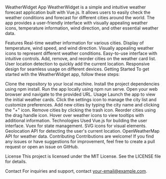 WeatherWidget App
WeatherWidget is a simple and intuitive weather forecast application built with Vue.js. It allows users to easily check the weather conditions and forecast for different cities around the world. The app provides a user-friendly interface with visually appealing weather icons, temperature information, wind direction, and other essential weather data.

Features
Real-time weather information for various cities.
Display of temperature, wind speed, and wind direction.
Visually appealing weather icons to represent different weather conditions.
Easy-to-use interface with intuitive controls.
Add, remove, and reorder cities on the weather card list.
User location detection to quickly add the current location.
Responsive design for seamless usage on different devices.
Getting Started
To get started with the WeatherWidget app, follow these steps:

Clone the repository to your local machine.
Install the project dependencies using npm install.
Run the app locally using npm run serve.
Open your web browser and navigate to the provided URL.
Usage
Launch the app to view the initial weather cards.
Click the settings icon to manage the city list and customize preferences.
Add new cities by typing the city name and clicking the "+" icon.
Remove cities by clicking the trash icon.
Reorder cities using the drag handle icon.
Hover over weather icons to view tooltips with additional information.
Technologies Used
Vue.js for building the user interface.
Vuex for state management.
SVG icons for visual elements.
Geolocation API for detecting the user's current location.
OpenWeatherMap API for weather data.
Contributing
Contributions are welcome! If you find any issues or have suggestions for improvement, feel free to create a pull request or open an issue on GitHub.

License
This project is licensed under the MIT License. See the LICENSE file for details.

Contact
For inquiries and support, contact your-email@example.com.
